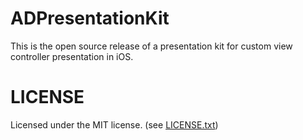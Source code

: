 # ADPresentationKit

This is the open source release of a presentation kit for custom view controller presentation in iOS.

# LICENSE

Licensed under the MIT license. (see [LICENSE.txt](LICENSE.txt))

